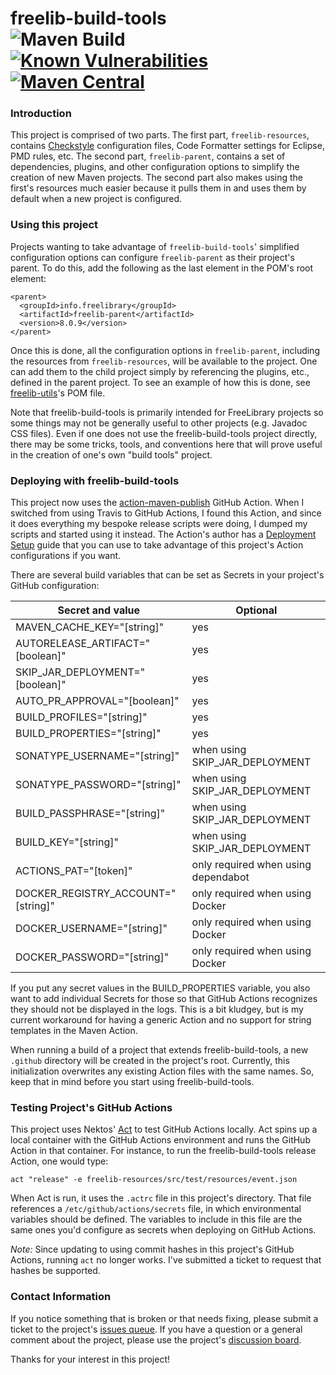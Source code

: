 # freelib-build-tools <br/>![Maven Build](https://github.com/ksclarke/freelib-build-tools/workflows/Maven%20PR%20Build/badge.svg) [![Known Vulnerabilities](https://snyk.io/test/github/ksclarke/freelib-build-tools/badge.svg)](https://snyk.io/test/github/ksclarke/freelib-build-tools) [![Maven Central](https://img.shields.io/maven-central/v/info.freelibrary/freelib-build-tools?colorB=brightgreen)](https://search.maven.org/artifact/info.freelibrary/freelib-build-tools)

### Introduction

This project is comprised of two parts. The first part, `freelib-resources`, contains [Checkstyle](http://maven.apache.org/plugins/maven-checkstyle-plugin/) configuration files, Code Formatter settings for Eclipse, PMD rules, etc. The second part, `freelib-parent`, contains a set of dependencies, plugins, and other configuration options to simplify the creation of new Maven projects. The second part also makes using the first's resources much easier because it pulls them in and uses them by default when a new project is configured.

### Using this project

Projects wanting to take advantage of `freelib-build-tools`' simplified configuration options can configure `freelib-parent` as their project's parent. To do this, add the following as the last element in the POM's root element:

    <parent>
      <groupId>info.freelibrary</groupId>
      <artifactId>freelib-parent</artifactId>
      <version>8.0.9</version>
    </parent>

Once this is done, all the configuration options in `freelib-parent`, including the resources from `freelib-resources`, will be available to the project. One can add them to the child project simply by referencing the plugins, etc., defined in the parent project. To see an example of how this is done, see [freelib-utils](https://github.com/ksclarke/freelib-utils)'s POM file.

Note that freelib-build-tools is primarily intended for FreeLibrary projects so some things may not be generally useful to other projects (e.g. Javadoc CSS files). Even if one does not use the freelib-build-tools project directly, there may be some tricks, tools, and conventions here that will prove useful in the creation of one's own "build tools" project.

### Deploying with freelib-build-tools

This project now uses the [action-maven-publish](https://github.com/marketplace/actions/action-maven-publish) GitHub Action. When I switched from using Travis to GitHub Actions, I found this Action, and since it does everything my bespoke release scripts were doing, I dumped my scripts and started using it instead. The Action's author has a [Deployment Setup](https://github.com/samuelmeuli/action-maven-publish/blob/master/docs/deployment-setup.md) guide that you can use to take advantage of this project's Action configurations if you want.

There are several build variables that can be set as Secrets in your project's GitHub configuration:

Secret and value                   | Optional
-----------------------------------|------------------------------------
MAVEN_CACHE_KEY="[string]"         | yes
AUTORELEASE_ARTIFACT="[boolean]"   | yes
SKIP_JAR_DEPLOYMENT="[boolean]"    | yes
AUTO_PR_APPROVAL="[boolean]"       | yes
BUILD_PROFILES="[string]"          | yes
BUILD_PROPERTIES="[string]"        | yes
SONATYPE_USERNAME="[string]"       | when using SKIP_JAR_DEPLOYMENT
SONATYPE_PASSWORD="[string]"       | when using SKIP_JAR_DEPLOYMENT
BUILD_PASSPHRASE="[string]"        | when using SKIP_JAR_DEPLOYMENT
BUILD_KEY="[string]"               | when using SKIP_JAR_DEPLOYMENT
ACTIONS_PAT="[token]"              | only required when using dependabot
DOCKER_REGISTRY_ACCOUNT="[string]" | only required when using Docker
DOCKER_USERNAME="[string]"         | only required when using Docker
DOCKER_PASSWORD="[string]"         | only required when using Docker

If you put any secret values in the BUILD_PROPERTIES variable, you also want to add individual Secrets for those so that GitHub Actions recognizes they should not be displayed in the logs. This is a bit kludgey, but is my current workaround for having a generic Action and no support for string templates in the Maven Action.

When running a build of a project that extends freelib-build-tools, a new `.github` directory will be created in the project's root. Currently, this initialization overwrites any existing Action files with the same names. So, keep that in mind before you start using freelib-build-tools.

### Testing Project's GitHub Actions

This project uses Nektos' [Act](https://github.com/nektos/act) to test GitHub Actions locally. Act spins up a local container with the GitHub Actions environment and runs the GitHub Action in that container. For instance, to run the freelib-build-tools release Action, one would type:

    act "release" -e freelib-resources/src/test/resources/event.json

When Act is run, it uses the `.actrc` file in this project's directory. That file references a `/etc/github/actions/secrets` file, in which environmental variables should be defined. The variables to include in this file are the same ones you'd configure as secrets when deploying on GitHub Actions.

*Note:* Since updating to using commit hashes in this project's GitHub Actions, running `act` no longer works. I've submitted a ticket to request that hashes be supported.

### Contact Information

If you notice something that is broken or that needs fixing, please submit a ticket to the project's [issues queue](https://github.com/ksclarke/freelib-build-tools/issues). If you have a question or a general comment about the project, please use the project's [discussion board](https://github.com/ksclarke/freelib-build-tools/discussions).

Thanks for your interest in this project!
